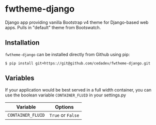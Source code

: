 # fwtheme-django

Django app providing vanilla Bootstrap v4 theme for Django-based web apps.
Pulls in "default" theme from Bootswatch.

## Installation

`fwtheme-django` can be installed directly from Github using pip:

```
$ pip install git+https://git@github.com/cedadev/fwtheme-django.git
```

## Variables

If your application would be best served in a full width container, you can use
the boolean variable `CONTAINER_FLUID` in your settings.py

| Variable         | Options         |
|------------------|-----------------|
| `CONTAINER_FLUID`|`True` or `False`|